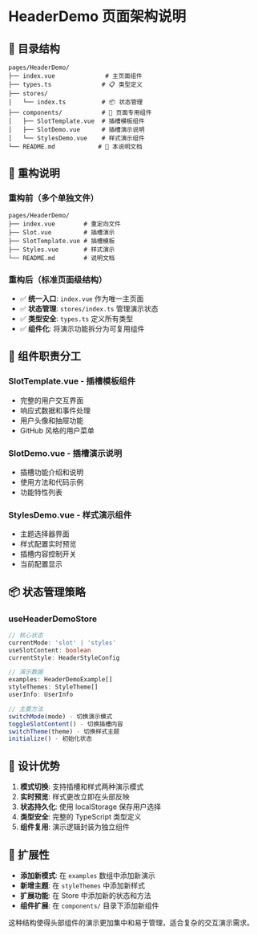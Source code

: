 # HeaderDemo 页面架构说明

## 📁 目录结构

```
pages/HeaderDemo/
├── index.vue              # 主页面组件
├── types.ts              # 📋 类型定义
├── stores/
│   └── index.ts          # 📦 状态管理
├── components/           # 🧩 页面专用组件
│   ├── SlotTemplate.vue  # 插槽模板组件
│   ├── SlotDemo.vue      # 插槽演示说明
│   └── StylesDemo.vue    # 样式演示组件
└── README.md            # 📖 本说明文档
```

## 🎯 重构说明

### 重构前（多个单独文件）

```
pages/HeaderDemo/
├── index.vue        # 重定向文件
├── Slot.vue         # 插槽演示
├── SlotTemplate.vue # 插槽模板
├── Styles.vue       # 样式演示
└── README.md        # 说明文档
```

### 重构后（标准页面级结构）

- ✅ **统一入口**: `index.vue` 作为唯一主页面
- ✅ **状态管理**: `stores/index.ts` 管理演示状态
- ✅ **类型安全**: `types.ts` 定义所有类型
- ✅ **组件化**: 将演示功能拆分为可复用组件

## 🧩 组件职责分工

### SlotTemplate.vue - 插槽模板组件

- 完整的用户交互界面
- 响应式数据和事件处理
- 用户头像和抽屉功能
- GitHub 风格的用户菜单

### SlotDemo.vue - 插槽演示说明

- 插槽功能介绍和说明
- 使用方法和代码示例
- 功能特性列表

### StylesDemo.vue - 样式演示组件

- 主题选择器界面
- 样式配置实时预览
- 插槽内容控制开关
- 当前配置显示

## 📦 状态管理策略

### useHeaderDemoStore

```typescript
// 核心状态
currentMode: 'slot' | 'styles'
useSlotContent: boolean
currentStyle: HeaderStyleConfig

// 演示数据
examples: HeaderDemoExample[]
styleThemes: StyleTheme[]
userInfo: UserInfo

// 主要方法
switchMode(mode) - 切换演示模式
toggleSlotContent() - 切换插槽内容
switchTheme(theme) - 切换样式主题
initialize() - 初始化状态
```

## 🎨 设计优势

1. **模式切换**: 支持插槽和样式两种演示模式
2. **实时预览**: 样式更改立即在头部反映
3. **状态持久化**: 使用 localStorage 保存用户选择
4. **类型安全**: 完整的 TypeScript 类型定义
5. **组件复用**: 演示逻辑封装为独立组件

## 🚀 扩展性

- **添加新模式**: 在 `examples` 数组中添加新演示
- **新增主题**: 在 `styleThemes` 中添加新样式
- **扩展功能**: 在 Store 中添加新的状态和方法
- **组件扩展**: 在 `components/` 目录下添加新组件

这种结构使得头部组件的演示更加集中和易于管理，适合复杂的交互演示需求。
